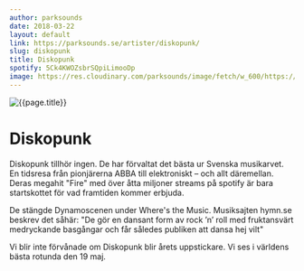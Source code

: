 ```yaml
---
author: parksounds
date: 2018-03-22
layout: default
link: https://parksounds.se/artister/diskopunk/
slug: diskopunk
title: Diskopunk
spotify: 5Ck4KWOZsbrSQpiLimooDp
image: https://res.cloudinary.com/parksounds/image/fetch/w_600/https://parksounds.se/images/artists/diskopunk-park-sounds-2018.jpg
---
```


![{{page.title}}]({{page.image}})

# Diskopunk

Diskopunk tillhör ingen. De har förvaltat det bästa ur Svenska musikarvet. En tidsresa från pionjärerna ABBA till elektroniskt – och allt däremellan. Deras megahit "Fire" med över åtta miljoner streams på spotify är bara startskottet för vad framtiden kommer erbjuda. 

De stängde Dynamoscenen under Where's the Music. Musiksajten hymn.se beskrev det såhär:
"De gör en dansant form av rock ’n’ roll med fruktansvärt medryckande basgångar och får således publiken att dansa hej vilt" 

Vi blir inte förvånade om Diskopunk blir årets uppstickare. Vi ses i världens bästa rotunda den 19 maj.
